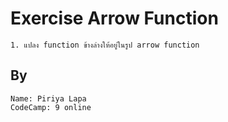 # Exercise Arrow Function
    1. แปลง function ข้างล่างให้อยู่ในรูป arrow function
## By
    Name: Piriya Lapa
    CodeCamp: 9 online 

